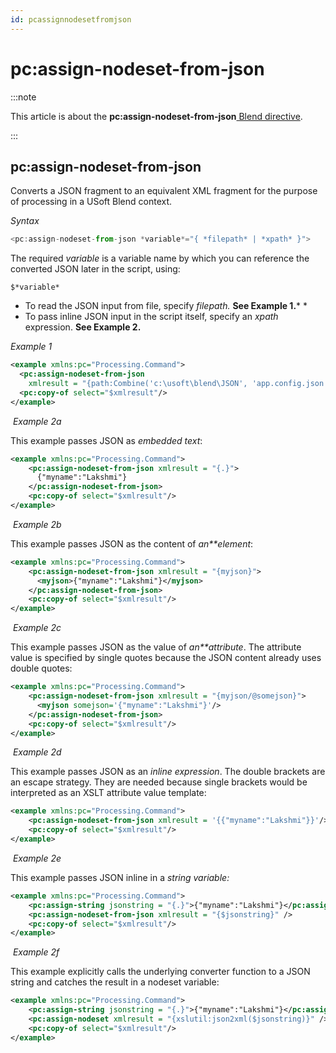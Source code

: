 ```yaml
---
id: pcassignnodesetfromjson
---
```


# pc:assign-nodeset-from-json




:::note

This article is about the **pc:assign-nodeset-from-json**[ Blend directive](/Repositories/Blend_directives).

:::

## **pc:assign-nodeset-from-json**

Converts a JSON fragment to an equivalent XML fragment for the purpose of processing in a USoft Blend context.

*Syntax*

```js
<pc:assign-nodeset-from-json *variable*="{ *filepath* | *xpath* }">
```

The required *variable* is a variable name by which you can reference the converted JSON later in the script, using:

```
$*variable*
```

- To read the JSON input from file, specify *filepath.* **See Example 1.*** * 
- To pass inline JSON input in the script itself, specify an *xpath* expression. **See Example 2.**

*Example 1*

```xml
<example xmlns:pc="Processing.Command">
  <pc:assign-nodeset-from-json
    xmlresult = "{path:Combine('c:\usoft\blend\JSON', 'app.config.json')}" />
  <pc:copy-of select="$xmlresult"/>
</example>
```

 *Example 2a*

This example passes JSON as *embedded text*:

```xml
<example xmlns:pc="Processing.Command">
	<pc:assign-nodeset-from-json xmlresult = "{.}">
	  {"myname":"Lakshmi"}
	</pc:assign-nodeset-from-json>
	<pc:copy-of select="$xmlresult"/>
</example>

```

 *Example 2b*

This example passes JSON as the content of *an**element*:

```xml
<example xmlns:pc="Processing.Command">
	<pc:assign-nodeset-from-json xmlresult = "{myjson}">
	  <myjson>{"myname":"Lakshmi"}</myjson>
	</pc:assign-nodeset-from-json>
	<pc:copy-of select="$xmlresult"/>
</example>
```

 *Example 2c*

This example passes JSON as the value of *an**attribute*. The attribute value is specified by single quotes because the JSON content already uses double quotes:

```xml
<example xmlns:pc="Processing.Command">
	<pc:assign-nodeset-from-json xmlresult = "{myjson/@somejson}">
	  <myjson somejson='{"myname":"Lakshmi"}'/>
	</pc:assign-nodeset-from-json>
	<pc:copy-of select="$xmlresult"/>
</example>
```

 *Example 2d*

This example passes JSON as an *inline expression*. The double brackets are an escape strategy. They are needed because single brackets would be interpreted as an XSLT attribute value template:

```xml
<example xmlns:pc="Processing.Command">
	<pc:assign-nodeset-from-json xmlresult = '{{"myname":"Lakshmi"}}'/>
	<pc:copy-of select="$xmlresult"/>
</example>
```

 *Example 2e*

This example passes JSON inline in a *string variable:*

```xml
<example xmlns:pc="Processing.Command">
	<pc:assign-string jsonstring = "{.}">{"myname":"Lakshmi"}</pc:assign-string>
	<pc:assign-nodeset-from-json xmlresult = "{$jsonstring}" />
	<pc:copy-of select="$xmlresult"/>
</example>
```

 *Example 2f*

This example explicitly calls the underlying converter function to a JSON string and catches the result in a nodeset variable:

```xml
<example xmlns:pc="Processing.Command">
	<pc:assign-string jsonstring = "{.}">{"myname":"Lakshmi"}</pc:assign-string>
	<pc:assign-nodeset xmlresult = "{xslutil:json2xml($jsonstring)}" />
	<pc:copy-of select="$xmlresult"/>
</example>
```

 